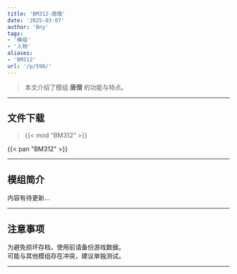 ```yaml
---
title: 'BM312-唐僧'
date: '2025-03-07'
author: 'Bny'
tags:
- '模组'
- '人物'
aliases:
- 'BM312'
url: '/p/598/'
---
```


> 本文介绍了模组 **唐僧** 的功能与特点。

---

## 文件下载  

> {{< mod "BM312" >}}  

{{< pan "BM312" >}}  

---

## 模组简介

>  
内容有待更新...  

---

## 注意事项

>  
为避免损坏存档，使用前请备份游戏数据。  
可能与其他模组存在冲突，建议单独测试。  

---

